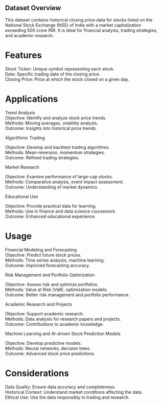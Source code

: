 ## Dataset Overview

This dataset contains historical closing price data for stocks listed on the National Stock Exchange (NSE) of India with a market capitalization exceeding 500 crore INR. It is ideal for financial analysis, trading strategies, and academic research.

# Features

Stock Ticker: Unique symbol representing each stock.
<br>
Date: Specific trading date of the closing price.
<br>
Closing Price: Price at which the stock closed on a given day.

# Applications

Trend Analysis
<br>
Objective: Identify and analyze stock price trends.
<br>
Methods: Moving averages, volatility analysis.
<br>
Outcome: Insights into historical price trends.

Algorithmic Trading

Objective: Develop and backtest trading algorithms.
<br>
Methods: Mean-reversion, momentum strategies.
<br>
Outcome: Refined trading strategies.

Market Research

Objective: Examine performance of large-cap stocks.
<br>
Methods: Comparative analysis, event impact assessment.
<br>
Outcome: Understanding of market dynamics.

Educational Use

Objective: Provide practical data for learning.
<br>
Methods: Use in finance and data science coursework.
<br>
Outcome: Enhanced educational experience.

# Usage

Financial Modeling and Forecasting
<br>
Objective: Predict future stock prices.
<br>
Methods: Time series analysis, machine learning.
<br>
Outcome: Improved forecasting accuracy.

Risk Management and Portfolio Optimization

Objective: Assess risk and optimize portfolios.
<br>
Methods: Value at Risk (VaR), optimization models.
<br>
Outcome: Better risk management and portfolio performance.

Academic Research and Projects

Objective: Support academic research.
<br>
Methods: Data analysis for research papers and projects.
<br>
Outcome: Contributions to academic knowledge.
<br>

Machine Learning and AI-driven Stock Prediction Models

Objective: Develop predictive models.
<br>
Methods: Neural networks, decision trees.
<br>
Outcome: Advanced stock price predictions.

# Considerations

Data Quality: Ensure data accuracy and completeness.
<br>
Historical Context: Understand market conditions affecting the data.
<br>
Ethical Use: Use the data responsibly in trading and research.
